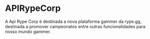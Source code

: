 # APIRypeCorp
A Api Rype Corp é destinada a nova plataforma gammer da rype.gg, destinada a promover campeonatos entre outras funcionalidades para nosso mundo gammer.
